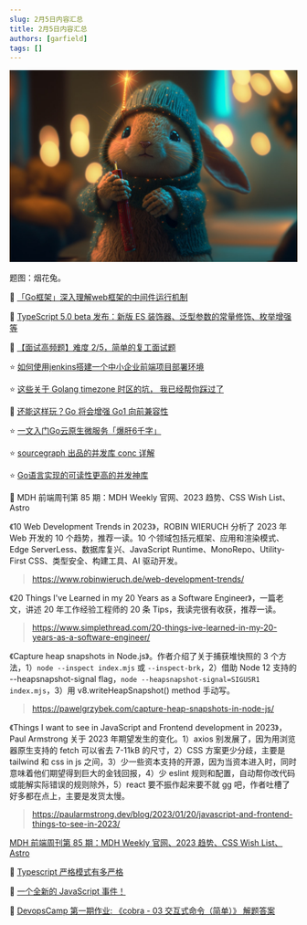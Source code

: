 ```yaml
---
slug: 2月5日内容汇总
title: 2月5日内容汇总
authors: [garfield]
tags: []
---
```


![image](./image.jpg)

题图：烟花兔。

📒 [「Go框架」深入理解web框架的中间件运行机制](https://mp.weixin.qq.com/s/KyPe3HG8M8OyY-sDRECggQ)

📒 [TypeScript 5.0 beta 发布：新版 ES 装饰器、泛型参数的常量修饰、枚举增强等](https://juejin.cn/post/7194435148329254972)

📒 [【面试高频题】难度 2/5，简单的复工面试题](https://mp.weixin.qq.com/s/fX9oKbrUe3KPtG08CR96xw)

⭐️ [如何使用jenkins搭建一个中小企业前端项目部署环境](https://mp.weixin.qq.com/s/pDXhIMFkyMuiVHB0l9gphw)

⭐️ [这些关于 Golang timezone 时区的坑， 我已经帮你踩过了](https://mp.weixin.qq.com/s/mtdyAKwrFmPZs-wobzG8dw)

📒 [还能这样玩？Go 将会增强 Go1 向前兼容性](https://juejin.cn/post/7194301627556167740)

⭐️ [一文入门Go云原生微服务「爆肝6千字」](https://juejin.cn/post/7194334949011357755)

⭐️ [sourcegraph 出品的并发库 conc 详解](https://mp.weixin.qq.com/s/59cxPFHWcdnUxKyRyo8SKw)

⭐️ [Go语言实现的可读性更高的并发神库](https://mp.weixin.qq.com/s/AUSse5z1YES9wtKCiMdyWA)

📒 MDH 前端周刊第 85 期：MDH Weekly 官网、2023 趋势、CSS Wish List、Astro

《10 Web Development Trends in 2023》，ROBIN WIERUCH 分析了 2023 年 Web 开发的 10 个趋势，推荐一读。10 个领域包括元框架、应用和渲染模式、Edge ServerLess、数据库复兴、JavaScript Runtime、MonoRepo、Utility-First CSS、类型安全、构建工具、AI 驱动开发。

> https://www.robinwieruch.de/web-development-trends/

《20 Things I've Learned in my 20 Years as a Software Engineer》，一篇老文，讲述 20 年工作经验工程师的 20 条 Tips，我读完很有收获，推荐一读。

> https://www.simplethread.com/20-things-ive-learned-in-my-20-years-as-a-software-engineer/

《Capture heap snapshots in Node.js》。作者介绍了关于捕获堆快照的 3 个方法，1）`node --inspect index.mjs` 或 `--inspect-brk`，2）借助 Node 12 支持的 --heapsnapshot-signal flag，`node --heapsnapshot-signal=SIGUSR1 index.mjs`，3）用 v8.writeHeapSnapshot() method 手动写。

> https://pawelgrzybek.com/capture-heap-snapshots-in-node-js/

《Things I want to see in JavaScript and Frontend development in 2023》，Paul Armstrong 关于 2023 年期望发生的变化。1）axios 别发展了，因为用浏览器原生支持的 fetch 可以省去 7-11kB 的尺寸，2）CSS 方案更少分歧，主要是 tailwind 和 css in js 之间，3）少一些资本支持的开源，因为当资本进入时，同时意味着他们期望得到巨大的金钱回报，4）少 eslint 规则和配置，自动帮你改代码或能解实际错误的规则除外，5）react 要不振作起来要不就 gg 吧，作者吐槽了好多都在点上，主要是发货太慢。

> https://paularmstrong.dev/blog/2023/01/20/javascript-and-frontend-things-to-see-in-2023/

[MDH 前端周刊第 85 期：MDH Weekly 官网、2023 趋势、CSS Wish List、Astro](https://mdhweekly.com/weekly/issue-0085)

📒 [Typescript 严格模式有多严格](https://juejin.cn/post/7193880226814754875)

📒 [一个全新的 JavaScript 事件！](https://mp.weixin.qq.com/s/FrPX95beGa85fU0Rq4eZUw)

📒 [DevopsCamp 第一期作业: 《cobra - 03 交互式命令（简单）》 解题答案](https://mp.weixin.qq.com/s/17AmrqBGRcTQfLEaZNzkpA)
